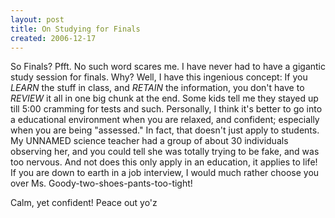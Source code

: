 ```yaml
---
layout: post
title: On Studying for Finals
created: 2006-12-17
---
```

So Finals? Pfft. No such word scares me. I have never had to have a gigantic study session for finals. Why? Well, I have this ingenious concept: If you _LEARN_ the stuff in class, and _RETAIN_ the information, you don't have to _REVIEW_ it all in one big chunk at the end. Some kids tell me they stayed up till 5:00 cramming for tests and such. Personally, I think it's better to go into a educational environment when you are relaxed, and confident; especially when you are being "assessed." In fact, that doesn't just apply to students. My UNNAMED science teacher had a group of about 30 individuals observing her, and you could tell she was totally trying to be fake, and was too nervous. And not does this only apply in an education, it applies to life! If you are down to earth in a job interview, I would much rather choose you over Ms. Goody-two-shoes-pants-too-tight!

Calm, yet confident! Peace out yo'z